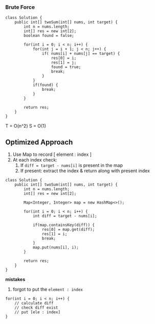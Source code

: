 
### Brute Force
```
class Solution {
    public int[] twoSum(int[] nums, int target) {
        int n = nums.length;
        int[] res = new int[2];
        boolean found = false;

        for(int i = 0; i < n; i++) {
            for(int j = i + 1; j < n; j++) {
                if( nums[i] + nums[j] == target) {
                    res[0] = i;
                    res[1] = j;
                    found = true;
                    break;
                }
            }
            if(found) {
                break;
            }
        }

        return res;   
    }
}
```
T = O(n^2)
S = O(1)

## Optimized Approach
1. Use Map to record [ element : index ]
2. At each index check:
   1. If `diff = target - nums[i]` is present in the map
   2. If present: extract the index & return along with present index

```
class Solution {
    public int[] twoSum(int[] nums, int target) {
        int n = nums.length;
        int[] res = new int[2];

        Map<Integer, Integer> map = new HashMap<>();

        for(int i = 0; i < n; i++) {
            int diff = target - nums[i];

            if(map.containsKey(diff)) {
                res[0] = map.get(diff);
                res[1] = i;
                break;
            }
            map.put(nums[i], i);
        }

        return res;   
    }
}
```

**mistakes**
1. forgot to put the `element : index`
```
for(int i = 0; i < n; i++) {
    // calculate diff
    // check diff exist
    // put [ele : index]
}
```
